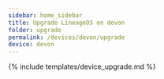 ```yaml
---
sidebar: home_sidebar
title: Upgrade LineageOS on devon
folder: upgrade
permalink: /devices/devon/upgrade
device: devon
---
```

{% include templates/device_upgrade.md %}
